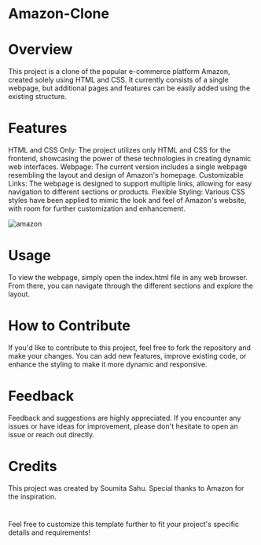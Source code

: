 # Amazon-Clone
# Overview
This project is a clone of the popular e-commerce platform Amazon, created solely using HTML and CSS. It currently consists of a single webpage, but additional pages and features can be easily added using the existing structure.

# Features
HTML and CSS Only: The project utilizes only HTML and CSS for the frontend, showcasing the power of these technologies in creating dynamic web interfaces.
Webpage: The current version includes a single webpage resembling the layout and design of Amazon's homepage.
Customizable Links: The webpage is designed to support multiple links, allowing for easy navigation to different sections or products.
Flexible Styling: Various CSS styles have been applied to mimic the look and feel of Amazon's website, with room for further customization and enhancement.

![amazon](https://github.com/Soumita-2018/Amazon-Clone/assets/100480877/2e859697-5c2d-4b29-9130-ac604c51d4a3)


# Usage
To view the webpage, simply open the index.html file in any web browser. From there, you can navigate through the different sections and explore the layout.

# How to Contribute
If you'd like to contribute to this project, feel free to fork the repository and make your changes. You can add new features, improve existing code, or enhance the styling to make it more dynamic and responsive.

# Feedback
Feedback and suggestions are highly appreciated. If you encounter any issues or have ideas for improvement, please don't hesitate to open an issue or reach out directly.

# Credits
This project was created by Soumita Sahu. Special thanks to Amazon for the inspiration.

#
Feel free to customize this template further to fit your project's specific details and requirements!
